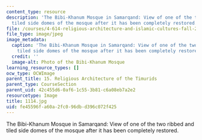 ```yaml
---
content_type: resource
description: 'The Bibi-Khanum Mosque in Samarqand: View of one of the two ribbed and
  tiled side domes of the mosque after it has been completely restored.'
file: /courses/4-614-religious-architecture-and-islamic-cultures-fall-2002/fe45596fa60a2fc096dbd396c072f425_1114.jpg
file_type: image/jpeg
image_metadata:
  caption: 'The Bibi-Khanum Mosque in Samarqand: View of one of the two ribbed and
    tiled side domes of the mosque after it has been completely restored.'
  credit: ''
  image-alt: Photo of the Bibi-Khanum Mosque
learning_resource_types: []
ocw_type: OCWImage
parent_title: 15. Religious Architecture of the Timurids
parent_type: CourseSection
parent_uid: 42c455d6-0af6-1c55-3b81-c6a08eb7a2e2
resourcetype: Image
title: 1114.jpg
uid: fe45596f-a60a-2fc0-96db-d396c072f425
---
```

The Bibi-Khanum Mosque in Samarqand: View of one of the two ribbed and tiled side domes of the mosque after it has been completely restored.

